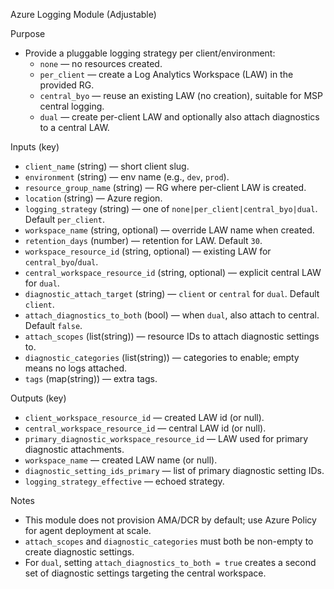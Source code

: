 Azure Logging Module (Adjustable)

Purpose
- Provide a pluggable logging strategy per client/environment:
  - `none` — no resources created.
  - `per_client` — create a Log Analytics Workspace (LAW) in the provided RG.
  - `central_byo` — reuse an existing LAW (no creation), suitable for MSP central logging.
  - `dual` — create per-client LAW and optionally also attach diagnostics to a central LAW.

Inputs (key)
- `client_name` (string) — short client slug.
- `environment` (string) — env name (e.g., `dev`, `prod`).
- `resource_group_name` (string) — RG where per-client LAW is created.
- `location` (string) — Azure region.
- `logging_strategy` (string) — one of `none|per_client|central_byo|dual`. Default `per_client`.
- `workspace_name` (string, optional) — override LAW name when created.
- `retention_days` (number) — retention for LAW. Default `30`.
- `workspace_resource_id` (string, optional) — existing LAW for `central_byo`/`dual`.
- `central_workspace_resource_id` (string, optional) — explicit central LAW for `dual`.
- `diagnostic_attach_target` (string) — `client` or `central` for `dual`. Default `client`.
- `attach_diagnostics_to_both` (bool) — when `dual`, also attach to central. Default `false`.
- `attach_scopes` (list(string)) — resource IDs to attach diagnostic settings to.
- `diagnostic_categories` (list(string)) — categories to enable; empty means no logs attached.
- `tags` (map(string)) — extra tags.

Outputs (key)
- `client_workspace_resource_id` — created LAW id (or null).
- `central_workspace_resource_id` — central LAW id (or null).
- `primary_diagnostic_workspace_resource_id` — LAW used for primary diagnostic attachments.
- `workspace_name` — created LAW name (or null).
- `diagnostic_setting_ids_primary` — list of primary diagnostic setting IDs.
- `logging_strategy_effective` — echoed strategy.

Notes
- This module does not provision AMA/DCR by default; use Azure Policy for agent deployment at scale.
- `attach_scopes` and `diagnostic_categories` must both be non-empty to create diagnostic settings.
- For `dual`, setting `attach_diagnostics_to_both = true` creates a second set of diagnostic settings targeting the central workspace.

